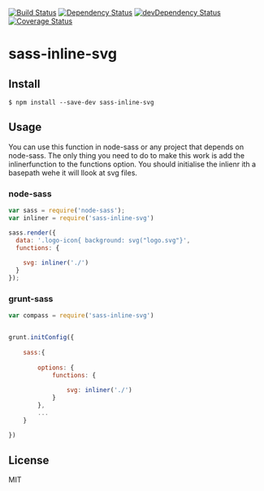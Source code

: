 [![Build Status](https://travis-ci.org/haithembelhaj/sass-inline-svg.svg)](https://travis-ci.org/haithembelhaj/sass-inline-svg)
[![Dependency Status](https://david-dm.org/micro-node/client.svg)](https://david-dm.org/micro-node/sass-inline-svg)
[![devDependency Status](https://david-dm.org/micro-node/sass-inline-svg/dev-status.svg)](https://david-dm.org/micro-node/sass-inline-svg#info=devDependencies)
[![Coverage Status](https://coveralls.io/repos/github/micro-node/sass-inline-svg/badge.svg?branch=master)](https://coveralls.io/github/micro-node/sass-inline-svg?branch=master)
# sass-inline-svg

## Install

```
$ npm install --save-dev sass-inline-svg
```


## Usage

You can use this function in node-sass or any project that depends on node-sass.
The only thing you need to do to make this work is add the inlinerfunction to the functions option.
You should initialise the inlienr ith a basepath wehe it will llook at svg files.
 
### node-sass

```js
var sass = require('node-sass');
var inliner = require('sass-inline-svg')

sass.render({
  data: '.logo-icon{ background: svg("logo.svg"}',
  functions: {
    
    svg: inliner('./')
  }
});

```

### grunt-sass


```js
var compass = require('sass-inline-svg')


grunt.initConfig({
    
    sass:{
       
        options: {
            functions: {
                
                svg: inliner('./')
            }
        },
        ...        
    }

})
```


## License

MIT
